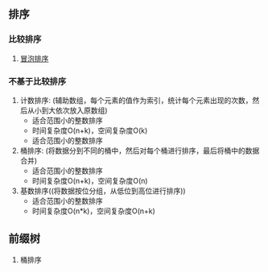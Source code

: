 ## 排序

### 比较排序

1. [冒泡排序](0001.%E5%86%92%E6%B3%A1%E6%8E%92%E5%BA%8F.md)

### 不基于比较排序

1. 计数排序: (辅助数组，每个元素的值作为索引，统计每个元素出现的次数，然后从小到大依次放入原数组)
   - 适合范围小的整数排序
   - 时间复杂度O(n+k)，空间复杂度O(k)
   - 适合范围小的整数排序
2. 桶排序: (将数据分到不同的桶中，然后对每个桶进行排序，最后将桶中的数据合并)
   - 适合范围小的整数排序
   - 时间复杂度O(n+k)，空间复杂度O(n)
3. 基数排序((将数据按位分组，从低位到高位进行排序))
   - 适合范围小的整数排序
   - 时间复杂度O(n*k)，空间复杂度O(n+k)

## 前缀树

1. 桶排序
